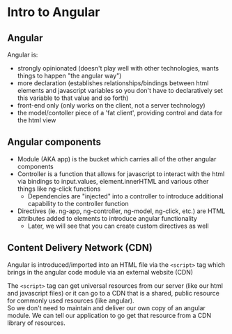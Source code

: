 # Intro to Angular

## Angular
Angular is:
- strongly opinionated (doesn't play well with other technologies, wants things to happen "the angular way")
- more declaration (establishes relationships/bindings between html elements and javascript variables so you don't have to declaratively set this variable to that value and so forth)
- front-end only (only works on the client, not a server technology)
- the model/contoller piece of a 'fat client', providing control and data for the html view

## Angular components
- Module (AKA app) is the bucket which carries all of the other angular components
- Controller is a function that allows for javascript to interact with the html via bindings to input.values, element.innerHTML and various other things like ng-click functions
    - Dependencies are "injected" into a controller to introduce additional capability to the controller function
- Directives (ie. ng-app, ng-controller, ng-model, ng-click, etc.) are HTML attributes added to elements to introduce angular functionality
    - Later, we will see that you can create custom directives as well

## Content Delivery Network (CDN)
Angular is introduced/imported into an HTML file via the `<script>` tag which brings in the angular code module via an external website (CDN)

The `<script>` tag can get universal resources from our server (like our html and javascript files) or it can go to a CDN that is a shared, public resource for commonly used resources (like angular).  
So we don't need to maintain and deliver our own copy of an angular module.  We can tell our application to go get that resource from a CDN library of resources.

